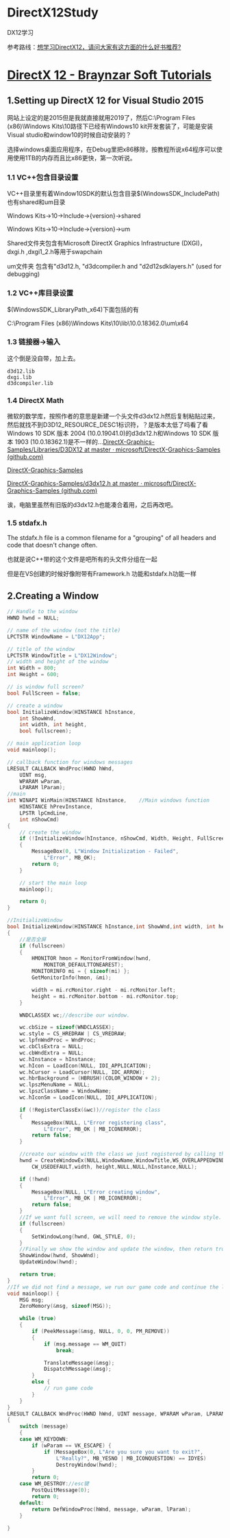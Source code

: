# DirectX12Study
DX12学习

参考路线：[想学习DirectX12，请问大家有这方面的什么好书推荐?](https://www.zhihu.com/question/34795960/answer/661657868)

# [DirectX 12 - Braynzar Soft Tutorials](https://www.braynzarsoft.net/viewtutorial/q16390-04-directx-12-braynzar-soft-tutorials)

## 1.Setting up DirectX 12 for Visual Studio 2015

网站上设定的是2015但是我就直接就用2019了，然后C:\Program Files (x86)\Windows Kits\10路径下已经有Windows10 kit开发套装了，可能是安装Visual studio和window10的时候自动安装的？

选择windows桌面应用程序，在Debug里把x86移除，按教程所说x64程序可以使用使用1TB的内存而且比x86更快，第一次听说。

### 1.1 VC++包含目录设置

VC++目录里有着Window10SDK的默认包含目录$(WindowsSDK_IncludePath)也有shared和um目录

Windows Kits->10->Include->{version}->shared 

Windows Kits->10->Include->{version}->um

Shared文件夹包含有Microsoft DirectX Graphics Infrastructure (DXGI)，dxgi.h ,dxgi1_2.h等用于swapchain

um文件夹 包含有"d3d12.h, "d3dcompiler.h and "d2d12sdklayers.h" (used for debugging) 

### 1.2 VC++库目录设置

$(WindowsSDK_LibraryPath_x64)下面包括的有

C:\Program Files (x86)\Windows Kits\10\lib\10.0.18362.0\um\x64

### 1.3 链接器->输入

这个倒是没自带，加上去。

```
d3d12.lib
dxgi.lib
d3dcompiler.lib
```

### 1.4 DirectX Math

微软的数学库，按照作者的意思是新建一个头文件d3dx12.h然后复制粘贴过来，然后就找不到D3D12_RESOURCE_DESC1标识符，？是版本太低了吗看了看Windows 10 SDK 版本 2004 (10.0.19041.0)的d3dx12.h和Windows 10 SDK 版本 1903 (10.0.18362.1)是不一样的...[DirectX-Graphics-Samples/Libraries/D3DX12 at master · microsoft/DirectX-Graphics-Samples (github.com)](https://github.com/Microsoft/DirectX-Graphics-Samples/tree/master/Libraries/D3DX12)

[DirectX-Graphics-Samples](https://github.com/microsoft/DirectX-Graphics-Samples)

[DirectX-Graphics-Samples/d3dx12.h at master · microsoft/DirectX-Graphics-Samples (github.com)](https://github.com/Microsoft/DirectX-Graphics-Samples/blob/master/Samples/Desktop/D3D12HelloWorld/src/HelloTriangle/d3dx12.h)

诶，电脑里虽然有旧版的d3dx12.h也能凑合着用，之后再改吧。

### 1.5 stdafx.h

The stdafx.h file is a common filename for a "grouping" of all headers and code that doesn't change often. 

也就是说C++带的这个文件是吧所有的头文件分组在一起

但是在VS创建的时候好像附带有Framework.h  功能和stdafx.h功能一样

## 2.Creating a Window

```c++
// Handle to the window
HWND hwnd = NULL;

// name of the window (not the title)
LPCTSTR WindowName = L"DX12App";

// title of the window
LPCTSTR WindowTitle = L"DX12Window";
// width and height of the window
int Width = 800;
int Height = 600;

// is window full screen?
bool FullScreen = false;

// create a window
bool InitializeWindow(HINSTANCE hInstance,
    int ShowWnd,
    int width, int height,
    bool fullscreen);

// main application loop
void mainloop();

// callback function for windows messages
LRESULT CALLBACK WndProc(HWND hWnd,
    UINT msg,
    WPARAM wParam,
    LPARAM lParam);
//main
int WINAPI WinMain(HINSTANCE hInstance,    //Main windows function
    HINSTANCE hPrevInstance,
    LPSTR lpCmdLine,
    int nShowCmd)
{
    // create the window
    if (!InitializeWindow(hInstance, nShowCmd, Width, Height, FullScreen))
    {
        MessageBox(0, L"Window Initialization - Failed",
            L"Error", MB_OK);
        return 0;
    }

    // start the main loop
    mainloop();

    return 0;
}

//InitializeWindow
bool InitializeWindow(HINSTANCE hInstance,int ShowWnd,int width, int height,bool fullscreen)
{   
    //是否全屏
    if (fullscreen)
    {
        HMONITOR hmon = MonitorFromWindow(hwnd,
            MONITOR_DEFAULTTONEAREST);
        MONITORINFO mi = { sizeof(mi) };
        GetMonitorInfo(hmon, &mi);

        width = mi.rcMonitor.right - mi.rcMonitor.left;
        height = mi.rcMonitor.bottom - mi.rcMonitor.top;
    }

    WNDCLASSEX wc;//describe our window.

    wc.cbSize = sizeof(WNDCLASSEX);
    wc.style = CS_HREDRAW | CS_VREDRAW;
    wc.lpfnWndProc = WndProc;
    wc.cbClsExtra = NULL;
    wc.cbWndExtra = NULL;
    wc.hInstance = hInstance;
    wc.hIcon = LoadIcon(NULL, IDI_APPLICATION);
    wc.hCursor = LoadCursor(NULL, IDC_ARROW);
    wc.hbrBackground = (HBRUSH)(COLOR_WINDOW + 2);
    wc.lpszMenuName = NULL;
    wc.lpszClassName = WindowName;
    wc.hIconSm = LoadIcon(NULL, IDI_APPLICATION);

    if (!RegisterClassEx(&wc))//register the class
    {
        MessageBox(NULL, L"Error registering class",
            L"Error", MB_OK | MB_ICONERROR);
        return false;
    }

    //create our window with the class we just registered by calling the CreateWindowEX function.
    hwnd = CreateWindowEx(NULL,WindowName,WindowTitle,WS_OVERLAPPEDWINDOW,CW_USEDEFAULT, 
        CW_USEDEFAULT,width, height,NULL,NULL,hInstance,NULL);

    if (!hwnd)
    {
        MessageBox(NULL, L"Error creating window",
            L"Error", MB_OK | MB_ICONERROR);
        return false;
    }
    //If we want full screen, we will need to remove the window style.
    if (fullscreen)
    {
        SetWindowLong(hwnd, GWL_STYLE, 0);
    }
    //Finally we show the window and update the window, then return true.
    ShowWindow(hwnd, ShowWnd);
    UpdateWindow(hwnd);

    return true;
}
//If we did not find a message, we run our game code and continue the loop.
void mainloop() {
    MSG msg;
    ZeroMemory(&msg, sizeof(MSG));

    while (true)
    {
        if (PeekMessage(&msg, NULL, 0, 0, PM_REMOVE))
        {
            if (msg.message == WM_QUIT)
                break;

            TranslateMessage(&msg);
            DispatchMessage(&msg);
        }
        else {
            // run game code
        }
    }
}
LRESULT CALLBACK WndProc(HWND hWnd, UINT message, WPARAM wParam, LPARAM lParam)//windows消息的回调函数
{
    switch (message)
    {
    case WM_KEYDOWN:
        if (wParam == VK_ESCAPE) {
            if (MessageBox(0, L"Are you sure you want to exit?",
                L"Really?", MB_YESNO | MB_ICONQUESTION) == IDYES)
                DestroyWindow(hwnd);
        }
        return 0;
    case WM_DESTROY://esc键
        PostQuitMessage(0);
        return 0;
    default:
        return DefWindowProc(hWnd, message, wParam, lParam);
    }
  
}

```

